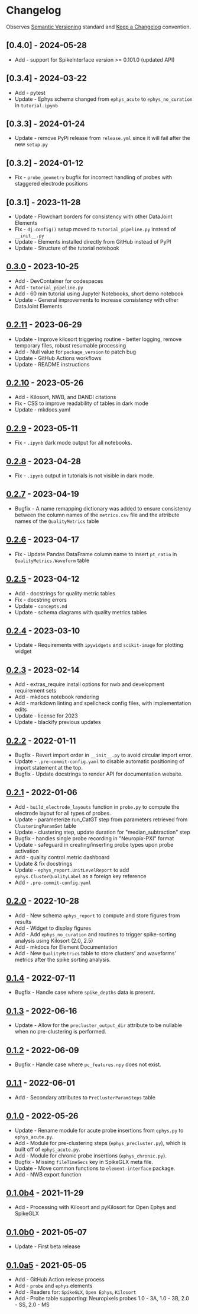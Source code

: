 # Changelog

Observes [Semantic Versioning](https://semver.org/spec/v2.0.0.html) standard and
 [Keep a Changelog](https://keepachangelog.com/en/1.0.0/) convention.

## [0.4.0] - 2024-05-28

+ Add - support for SpikeInterface version >= 0.101.0 (updated API)


## [0.3.4] - 2024-03-22

+ Add - pytest
+ Update - Ephys schema changed from `ephys_acute` to `ephys_no_curation` in `tutorial.ipynb`


## [0.3.3] - 2024-01-24
+ Update - remove PyPi release from `release.yml` since it will fail after the new `setup.py`

## [0.3.2] - 2024-01-12
+ Fix - `probe_geometry` bugfix for incorrect handling of probes with staggered electrode positions

## [0.3.1] - 2023-11-28
+ Update - Flowchart borders for consistency with other DataJoint Elements
+ Fix - `dj.config()` setup moved to `tutorial_pipeline.py` instead of `__init__.py`
+ Update - Elements installed directly from GitHub instead of PyPI 
+ Update - Structure of the tutorial notebook

## [0.3.0] - 2023-10-25

+ Add - DevContainer for codespaces
+ Add - `tutorial_pipeline.py`
+ Add - 60 min tutorial using Jupyter Notebooks, short demo notebook
+ Update - General improvements to increase consistency with other DataJoint Elements

## [0.2.11] - 2023-06-29

+ Update - Improve kilosort triggering routine - better logging, remove temporary files, robust resumable processing
+ Add - Null value for `package_version` to patch bug
+ Update - GitHub Actions workflows
+ Update - README instructions

## [0.2.10] - 2023-05-26

+ Add - Kilosort, NWB, and DANDI citations
+ Fix - CSS to improve readability of tables in dark mode
+ Update - mkdocs.yaml

## [0.2.9] - 2023-05-11

+ Fix - `.ipynb` dark mode output for all notebooks.

## [0.2.8] - 2023-04-28

+ Fix - `.ipynb` output in tutorials is not visible in dark mode.

## [0.2.7] - 2023-04-19

+ Bugfix - A name remapping dictionary was added to ensure consistency between the column names of the `metrics.csv` file and the attribute names of the `QualityMetrics` table

## [0.2.6] - 2023-04-17

+ Fix - Update Pandas DataFrame column name to insert `pt_ratio` in `QualityMetrics.Waveform` table

## [0.2.5] - 2023-04-12

+ Add - docstrings for quality metric tables
+ Fix - docstring errors
+ Update - `concepts.md`
+ Update - schema diagrams with quality metrics tables

## [0.2.4] - 2023-03-10

+ Update - Requirements with `ipywidgets` and `scikit-image` for plotting widget

## [0.2.3] - 2023-02-14

+ Add - extras_require install options for nwb and development requirement sets
+ Add - mkdocs notebook rendering
+ Add - markdown linting and spellcheck config files, with implementation edits
+ Update - license for 2023
+ Update - blackify previous updates

## [0.2.2] - 2022-01-11

+ Bugfix - Revert import order in `__init__.py` to avoid circular import error.
+ Update - `.pre-commit-config.yaml` to disable automatic positioning of import
  statement at the top.
+ Bugfix - Update docstrings to render API for documentation website.

## [0.2.1] - 2022-01-06

+ Add - `build_electrode_layouts` function in `probe.py` to compute the electrode layout
  for all types of probes.
+ Update - parameterize run_CatGT step from parameters retrieved from
  `ClusteringParamSet` table
+ Update - clustering step, update duration for "median_subtraction" step
+ Bugfix - handles single probe recording in "Neuropix-PXI" format
+ Update - safeguard in creating/inserting probe types upon probe activation
+ Add - quality control metric dashboard
+ Update & fix docstrings
+ Update - `ephys_report.UnitLevelReport` to add `ephys.ClusterQualityLabel` as a
  foreign key reference
+ Add - `.pre-commit-config.yaml`

## [0.2.0] - 2022-10-28

+ Add - New schema `ephys_report` to compute and store figures from results
+ Add - Widget to display figures
+ Add - Add `ephys_no_curation` and routines to trigger spike-sorting analysis
  using Kilosort (2.0, 2.5)
+ Add - mkdocs for Element Documentation
+ Add - New `QualityMetrics` table to store clusters' and waveforms' metrics after the
  spike sorting analysis.

## [0.1.4] - 2022-07-11

+ Bugfix - Handle case where `spike_depths` data is present.

## [0.1.3] - 2022-06-16

+ Update - Allow for the `precluster_output_dir` attribute to be nullable when no
  pre-clustering is performed.

## [0.1.2] - 2022-06-09

+ Bugfix - Handle case where `pc_features.npy` does not exist.

## [0.1.1] - 2022-06-01

+ Add - Secondary attributes to `PreClusterParamSteps` table

## [0.1.0] - 2022-05-26

+ Update - Rename module for acute probe insertions from `ephys.py` to `ephys_acute.py`.
+ Add - Module for pre-clustering steps (`ephys_precluster.py`), which is built off of
  `ephys_acute.py`.
+ Add - Module for chronic probe insertions (`ephys_chronic.py`).
+ Bugfix - Missing `fileTimeSecs` key in SpikeGLX meta file.
+ Update - Move common functions to `element-interface` package.
+ Add - NWB export function

## [0.1.0b4] - 2021-11-29

+ Add - Processing with Kilosort and pyKilosort for Open Ephys and SpikeGLX

## [0.1.0b0] - 2021-05-07

+ Update - First beta release

## [0.1.0a5] - 2021-05-05

+ Add - GitHub Action release process
+ Add - `probe` and `ephys` elements
+ Add - Readers for: `SpikeGLX`, `Open Ephys`, `Kilosort`
+ Add - Probe table supporting: Neuropixels probes 1.0 - 3A, 1.0 - 3B, 2.0 - SS,
  2.0 - MS

[0.3.0]: https://github.com/datajoint/element-array-ephys/releases/tag/0.3.0
[0.2.11]: https://github.com/datajoint/element-array-ephys/releases/tag/0.2.11
[0.2.10]: https://github.com/datajoint/element-array-ephys/releases/tag/0.2.10
[0.2.9]: https://github.com/datajoint/element-array-ephys/releases/tag/0.2.9
[0.2.8]: https://github.com/datajoint/element-array-ephys/releases/tag/0.2.8
[0.2.7]: https://github.com/datajoint/element-array-ephys/releases/tag/0.2.7
[0.2.6]: https://github.com/datajoint/element-array-ephys/releases/tag/0.2.6
[0.2.5]: https://github.com/datajoint/element-array-ephys/releases/tag/0.2.5
[0.2.4]: https://github.com/datajoint/element-array-ephys/releases/tag/0.2.4
[0.2.3]: https://github.com/datajoint/element-array-ephys/releases/tag/0.2.3
[0.2.2]: https://github.com/datajoint/element-array-ephys/releases/tag/0.2.2
[0.2.1]: https://github.com/datajoint/element-array-ephys/releases/tag/0.2.1
[0.2.0]: https://github.com/datajoint/element-array-ephys/releases/tag/0.2.0
[0.1.4]: https://github.com/datajoint/element-array-ephys/releases/tag/0.1.4
[0.1.3]: https://github.com/datajoint/element-array-ephys/releases/tag/0.1.3
[0.1.2]: https://github.com/datajoint/element-array-ephys/releases/tag/0.1.2
[0.1.1]: https://github.com/datajoint/element-array-ephys/releases/tag/0.1.1
[0.1.0]: https://github.com/datajoint/element-array-ephys/releases/tag/0.1.0
[0.1.0b4]: https://github.com/datajoint/element-array-ephys/releases/tag/0.1.0b4
[0.1.0b0]: https://github.com/datajoint/element-array-ephys/releases/tag/0.1.0b0
[0.1.0a5]: https://github.com/datajoint/element-array-ephys/releases/tag/0.1.0a5

